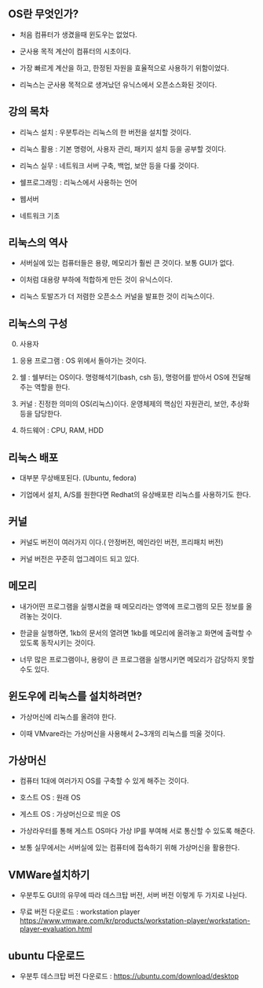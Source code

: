 

## OS란 무엇인가?

- 처음 컴퓨터가 생겼을때 윈도우는 없었다. 

- 군사용 목적 계산이 컴퓨터의 시초이다.

- 가장 빠르게 계산을 하고, 한정된 자원을 효율적으로 사용하기 위함이었다.

- 리눅스는 군사용 목적으로 생겨났던 유닉스에서 오픈소스화된 것이다.

## 강의 목차

- 리눅스 설치 : 우분투라는 리눅스의 한 버전을 설치할 것이다.

- 리눅스 활용 : 기본 명령어, 사용자 관리, 패키지 설치 등을 공부할 것이다.

- 리눅스 실무 : 네트워크 서버 구축, 백업, 보안 등을 다룰 것이다.

- 쉘프로그래밍 : 리눅스에서 사용하는 언어

- 웹서버

- 네트워크 기초

## 리눅스의 역사
- 서버실에 있는 컴퓨터들은 용량, 메모리가 훨씬 큰 것이다. 보통 GUI가 없다. 

- 이처럼 대용량 부하에 적합하게 만든 것이 유닉스이다.

- 리눅스 토발즈가 더 저렴한 오픈소스 커널을 발표한 것이 리눅스이다.

## 리눅스의 구성
0. 사용자

1. 응용 프로그램 : OS 위에서 돌아가는 것이다.

2. 쉘 : 쉘부터는 OS이다. 명령해석기(bash, csh 등), 명령어를 받아서 OS에 전달해주는 역할을 한다.

3. 커널 : 진정한 의미의 OS(리눅스)이다. 운영체제의 핵심인 자원관리, 보안, 추상화 등을 담당한다.

4. 하드웨어 : CPU, RAM, HDD


## 리눅스 배포
- 대부분 무상배포된다. (Ubuntu, fedora)

- 기업에서 설치, A/S를 원한다면 Redhat의 유상배포판 리눅스를 사용하기도 한다.

## 커널

- 커널도 버전이 여러가지 이다.( 안정버전, 메인라인 버전, 프리패치 버전)

- 커널 버전은 꾸준히 업그레이드 되고 있다.

## 메모리
- 내가어떤 프로그램을 실행시켰을 때 메모리라는 영역에 프로그램의 모든 정보를 올려놓는 것이다.

- 한글을 실행하면, 1kb의 문서의 열려면 1kb를 메모리에 올려놓고 화면에 출력할 수 있도록 동작시키는 것이다.

- 너무 많은 프로그램이나, 용량이 큰 프로그램을 실행시키면 메모리가 감당하지 못할 수도 있다.


## 윈도우에 리눅스를 설치하려면?
- 가상머신에 리눅스를 올려야 한다.

- 이때 VMvare라는 가상머신을 사용해서 2~3개의 리눅스를 띄울 것이다.

## 가상머신

- 컴퓨터 1대에 여러가지 OS를 구축할 수 있게 해주는 것이다.

- 호스트 OS : 원래 OS

- 게스트 OS : 가상머신으로 띄운 OS

- 가상라우터를 통해 게스트 OS마다 가상 IP를 부여해 서로 통신할 수 있도록 해준다.

- 보통 실무에서는 서버실에 있는 컴퓨터에 접속하기 위해 가상머신을 활용한다.

## VMWare설치하기
- 우분투도 GUI의 유무에 따라 데스크탑 버전, 서버 버전 이렇게 두 가지로 나뉜다.

- 무료 버전 다운로드 : workstation player https://www.vmware.com/kr/products/workstation-player/workstation-player-evaluation.html


## ubuntu 다운로드

- 우분투 데스크탑 버전 다운로드 : https://ubuntu.com/download/desktop
